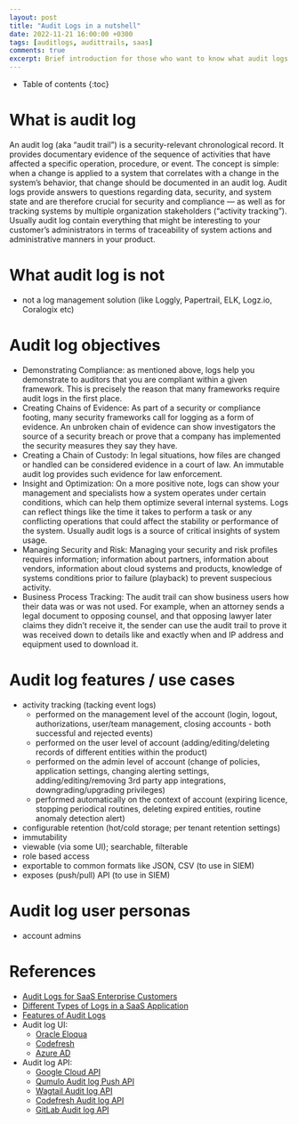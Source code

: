 ```yaml
---
layout: post
title: "Audit Logs in a nutshell"
date: 2022-11-21 16:00:00 +0300
tags: [auditlogs, audittrails, saas]
comments: true
excerpt: Brief introduction for those who want to know what audit logs are.
---
```


* Table of contents
{:toc}

# What is audit log
An audit log (aka “audit trail”) is a security-relevant chronological record. It provides documentary evidence of the sequence of activities that have affected a specific operation, procedure, or event. The concept is simple: when a change is applied to a system that correlates with a change in the system’s behavior, that change should be documented in an audit log. Audit logs provide answers to questions regarding data, security, and system state and are therefore crucial for security and compliance — as well as for tracking systems by multiple organization stakeholders (“activity tracking”).
Usually audit log contain everything that might be interesting to your customer’s administrators in terms of traceability of system actions and administrative manners in your product.

# What audit log is not
- not a log management solution (like Loggly, Papertrail, ELK, Logz.io, Coralogix etc)

# Audit log objectives
- Demonstrating Compliance: as mentioned above, logs help you demonstrate to auditors that you are compliant within a given framework. This is precisely the reason that many frameworks require audit logs in the first place.
- Creating Chains of Evidence: As part of a security or compliance footing, many security frameworks call for logging as a form of evidence. An unbroken chain of evidence can show investigators the source of a security breach or prove that a company has implemented the security measures they say they have.
- Creating a Chain of Custody: In legal situations, how files are changed or handled can be considered evidence in a court of law. An immutable audit log provides such evidence for law enforcement.
- Insight and Optimization: On a more positive note, logs can show your management and specialists how a system operates under certain conditions, which can help them optimize several internal systems. Logs can reflect things like the time it takes to perform a task or any conflicting operations that could affect the stability or performance of the system. Usually audit logs is a source of critical insights of system usage.
- Managing Security and Risk: Managing your security and risk profiles requires information; information about partners, information about vendors, information about cloud systems and products, knowledge of systems conditions prior to failure (playback) to prevent suspecious activity.
- Business Process Tracking: The audit trail can show business users how their data was or was not used. For example, when an attorney sends a legal document to opposing counsel, and that opposing lawyer later claims they didn’t receive it, the sender can use the audit trail to prove it was received down to details like and exactly when and IP address and equipment used to download it.

# Audit log features / use cases
- activity tracking (tacking event logs)
    - performed on the management level of the account (login, logout, authorizations, user/team management, closing accounts - both successful and rejected events)
    - performed on the user level of account (adding/editing/deleting records of different entities within the product)
    - performed on the admin level of account (change of policies, application settings, changing alerting settings, adding/editing/removing 3rd party app integrations, downgrading/upgrading privileges)
    - performed automatically on the context of account (expiring licence, stopping periodical routines, deleting expired entities, routine anomaly detection alert)
- configurable retention (hot/cold storage; per tenant retention settings)
- immutability
- viewable (via some UI); searchable, filterable
- role based access
- exportable to common formats like JSON, CSV (to use in SIEM)
- exposes (push/pull) API (to use in SIEM)

# Audit log user personas
- account admins

# References
- [Audit Logs for SaaS Enterprise Customers](https://frontegg.com/blog/audit-logs-for-saas-enterprise-customers)
- [Different Types of Logs in a SaaS Application](https://frontegg.com/blog/different-types-of-logs-in-a-saas-application)
- [Features of Audit Logs](https://www.enterpriseready.io/features/audit-log/)
- Audit log UI:
    - [Oracle Eloqua](https://docs.oracle.com/en/cloud/saas/marketing/eloqua-user/Resources/Images/Auditing/SampleAuditLog.png)
    - [Codefresh](https://codefresh.io/docs/docs/administration/audit-logs/)
    - [Azure AD](https://learn.microsoft.com/en-us/azure/active-directory/external-identities/auditing-and-reporting)
- Audit log API:
    - [Google Cloud API](https://cloud.google.com/logging/docs/audit/understanding-audit-logs)
    - [Qumulo Audit log Push API](https://www.youtube.com/watch?v=0ePZ4XIHbyE)
    - [Wagtail Audit log API](https://docs.wagtail.org/en/latest/extending/audit_log.html#)
    - [Codefresh Audit log API](https://codefresh.io/docs/docs/administration/audit-logs/)
    - [GitLab Audit log API](https://docs.gitlab.com/ee/administration/audit_events.html)
